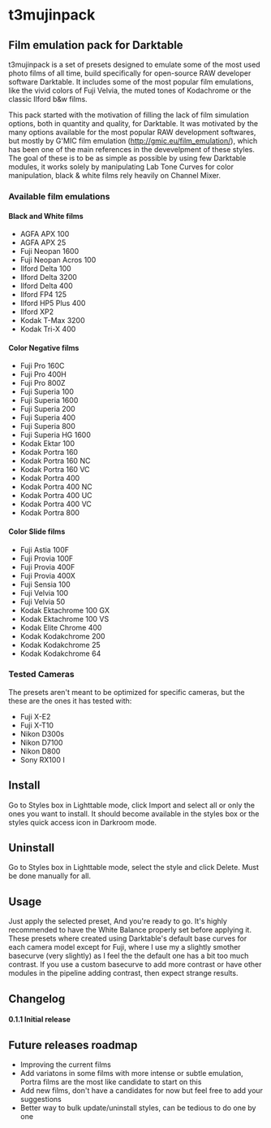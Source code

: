 # t3mujinpack

##			Film emulation pack for Darktable		

t3mujinpack is a set of presets designed to emulate some of the most used photo films of all time, build specifically for open-source RAW developer software Darktable. It includes some of the most popular film emulations, like the vivid colors of Fuji Velvia, the muted tones of Kodachrome or the classic Ilford b&w films. 

This pack started with the motivation of filling the lack of film simulation options, both in quantity and quality, for Darktable. It was motivated by the many options available for the most popular RAW development softwares, but mostly by G'MIC film emulation (http://gmic.eu/film_emulation/), which has been one of the main references in the devevelpment of these styles. The goal of these is to be as simple as possible by using few Darktable modules, it works solely by manipulating Lab Tone Curves for color manipulation, black & white films rely heavily on Channel Mixer.



### Available film emulations 

#### Black and White films
* AGFA APX 100
* AGFA APX 25
* Fuji Neopan 1600
* Fuji Neopan Acros 100
* Ilford Delta 100
* Ilford Delta 3200
* Ilford Delta 400
* Ilford FP4 125
* Ilford HP5 Plus 400
* Ilford XP2
* Kodak T-Max 3200
* Kodak Tri-X 400

#### Color Negative films
* Fuji Pro 160C
* Fuji Pro 400H
* Fuji Pro 800Z
* Fuji Superia 100
* Fuji Superia 1600
* Fuji Superia 200
* Fuji Superia 400
* Fuji Superia 800
* Fuji Superia HG 1600
* Kodak Ektar 100
* Kodak Portra 160
* Kodak Portra 160 NC
* Kodak Portra 160 VC
* Kodak Portra 400
* Kodak Portra 400 NC
* Kodak Portra 400 UC
* Kodak Portra 400 VC
* Kodak Portra 800

#### Color Slide films
* Fuji Astia 100F
* Fuji Provia 100F
* Fuji Provia 400F
* Fuji Provia 400X
* Fuji Sensia 100
* Fuji Velvia 100
* Fuji Velvia 50
* Kodak Ektachrome 100 GX
* Kodak Ektachrome 100 VS
* Kodak Elite Chrome 400
* Kodak Kodakchrome 200
* Kodak Kodakchrome 25
* Kodak Kodakchrome 64

### Tested Cameras

The presets aren't meant to be optimized for specific cameras, but the these are the ones it has tested with:
* Fuji X-E2
* Fuji X-T10 
* Nikon D300s
* Nikon D7100
* Nikon D800
* Sony RX100 I



## Install
Go to Styles box in Lighttable mode, click Import and select all or only the ones you want to install. It should become available in the styles box or the styles quick access icon in Darkroom mode.

## Uninstall
Go to Styles box in Lighttable mode, select the style and click Delete. Must be done manually for all.

## Usage 
Just apply the selected preset, And you're ready to go. 
It's highly recommended to have the White Balance properly set before applying it. These presets where created using Darktable's default base curves for each camera model except for Fuji, where I use my a slightly smother basecurve (very slightly) as I feel the the default one has a bit too much contrast. If you use a custom basecurve to add more contrast or have other modules in the pipeline adding contrast, then expect strange results. 


## Changelog

#### 0.1.1	Initial release



## Future releases roadmap 

* Improving the current films
* Add variatons in some films with more intense or subtle emulation, Portra films are the most like candidate to start on this
* Add new films, don't have a candidates for now but feel free to add your suggestions  
* Better way to bulk update/uninstall styles, can be tedious to do one by one









